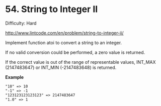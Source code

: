# 54. String to Integer II

Difficulty: Hard

http://www.lintcode.com/en/problem/string-to-integer-ii/

Implement function atoi to convert a string to an integer.

If no valid conversion could be performed, a zero value is returned.

If the correct value is out of the range of representable values, INT_MAX (2147483647) or INT_MIN (-2147483648) is returned.

**Example**  
```
"10" => 10
"-1" => -1
"123123123123123" => 2147483647
"1.0" => 1
```
